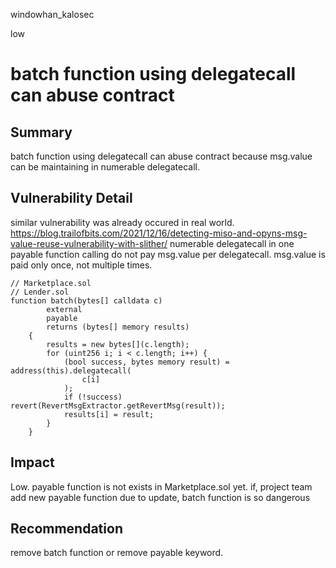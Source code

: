 windowhan_kalosec

low

# batch function using delegatecall can abuse contract

## Summary
 batch function using delegatecall can abuse contract because msg.value can be maintaining in numerable delegatecall.

## Vulnerability Detail
similar vulnerability was already occured in real world.
https://blog.trailofbits.com/2021/12/16/detecting-miso-and-opyns-msg-value-reuse-vulnerability-with-slither/
numerable delegatecall in one payable function calling do not pay msg.value per delegatecall.
msg.value is paid only once, not multiple times.

```
// Marketplace.sol
// Lender.sol
function batch(bytes[] calldata c)
        external
        payable
        returns (bytes[] memory results)
    {
        results = new bytes[](c.length);
        for (uint256 i; i < c.length; i++) {
            (bool success, bytes memory result) = address(this).delegatecall(
                c[i]
            );
            if (!success) revert(RevertMsgExtractor.getRevertMsg(result));
            results[i] = result;
        }
    }
```



## Impact
Low.
payable function is not exists in Marketplace.sol yet.
if, project team add new payable function due to update, batch function is so dangerous 


## Recommendation
remove batch function or remove payable keyword.